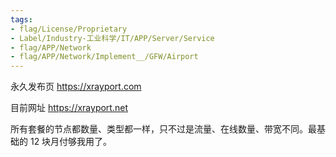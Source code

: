 ```yaml
---
tags:
- flag/License/Proprietary
- Label/Industry-工业科学/IT/APP/Server/Service
- flag/APP/Network
- flag/APP/Network/Implement__/GFW/Airport
---
```


永久发布页
https://xrayport.com

目前网址
https://xrayport.net

所有套餐的节点都数量、类型都一样，只不过是流量、在线数量、带宽不同。最基础的 12 块月付够我用了。
